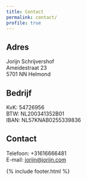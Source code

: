 ```yaml
---
title: Contact
permalink: contact/
profile: true
---
```


## Adres
Jorijn Schrijvershof  
Ameidestraat 23  
5701 NN Helmond  

## Bedrijf
KvK: 54726956  
BTW: NL200341352B01  
IBAN: NL57KNAB0255339836

## Contact
Telefoon: +31616666481  
E-mail: [jorijn@jorijn.com](mailto:jorijn@jorijn.com)


{% include footer.html %}
